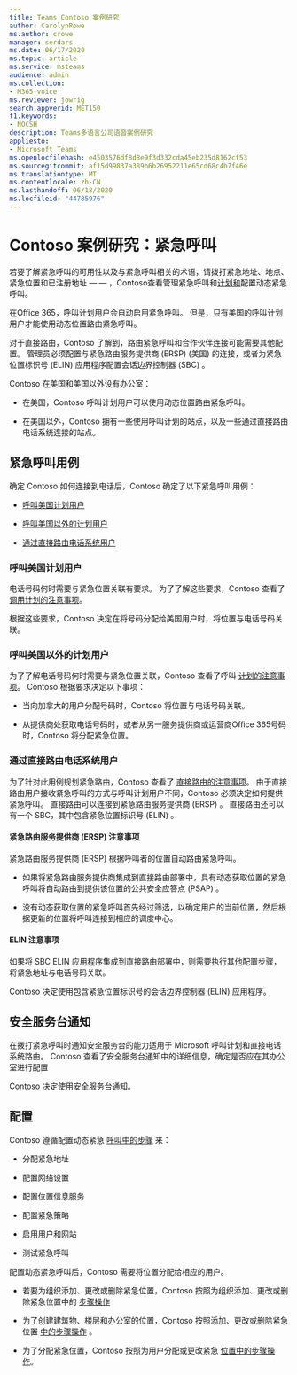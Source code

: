 ```yaml
---
title: Teams Contoso 案例研究
author: CarolynRowe
ms.author: crowe
manager: serdars
ms.date: 06/17/2020
ms.topic: article
ms.service: msteams
audience: admin
ms.collection:
- M365-voice
ms.reviewer: jowrig
search.appverid: MET150
f1.keywords:
- NOCSH
description: Teams多语言公司语音案例研究
appliesto:
- Microsoft Teams
ms.openlocfilehash: e4503576df8d8e9f3d332cda45eb235d8162cf53
ms.sourcegitcommit: af15d99837a389b6b26952211e65cd68c4b7f46e
ms.translationtype: MT
ms.contentlocale: zh-CN
ms.lasthandoff: 06/18/2020
ms.locfileid: "44785976"
---
```

# <a name="contoso-case-study-emergency-calling"></a>Contoso 案例研究：紧急呼叫

若要了解紧急呼叫的可用性以及与紧急呼叫相关的术语，请拨打紧急地址、地点、紧急位置和已注册地址 &mdash; &mdash; ，Contoso[](what-are-emergency-locations-addresses-and-call-routing.md)查看管理紧急呼叫和[计划和](configure-dynamic-emergency-calling.md)配置动态紧急呼叫。

在Office 365，呼叫计划用户会自动启用紧急呼叫。 但是，只有美国的呼叫计划用户才能使用动态位置路由紧急呼叫。 

对于直接路由，Contoso 了解到，路由紧急呼叫和合作伙伴连接可能需要其他配置。 管理员必须配置与紧急路由服务提供商 (ERSP)  (美国) 的连接，或者为紧急位置标识号 (ELIN) 应用程序配置会话边界控制器 (SBC) 。

Contoso 在美国和美国以外设有办公室：

- 在美国，Contoso 呼叫计划用户可以使用动态位置路由紧急呼叫。 

- 在美国以外，Contoso 拥有一些使用呼叫计划的站点，以及一些通过直接路由电话系统连接的站点。

## <a name="emergency-calling-use-cases"></a>紧急呼叫用例

确定 Contoso 如何连接到电话后，Contoso 确定了以下紧急呼叫用例： 

- [呼叫美国计划用户](#calling-plan-user-in-the-united-states) 

- [呼叫美国以外的计划用户](#calling-plan-user-outside-of-the-united-states)

- [通过直接路由电话系统用户](#user-who-connects-to-phone-system-through-direct-routing )


### <a name="calling-plan-user-in-the-united-states"></a>呼叫美国计划用户  

电话号码何时需要与紧急位置关联有要求。 为了了解这些要求，Contoso 查看了 [调用计划的注意事项](what-are-emergency-locations-addresses-and-call-routing.md#considerations-for-calling-plans)。 

根据这些要求，Contoso 决定在将号码分配给美国用户时，将位置与电话号码关联。

### <a name="calling-plan-user-outside-of-the-united-states"></a>呼叫美国以外的计划用户 

为了了解电话号码何时需要与紧急位置关联，Contoso 查看了呼叫  [计划的注意事项](what-are-emergency-locations-addresses-and-call-routing.md#considerations-for-calling-plans)。 Contoso 根据要求决定以下事项：  

-  当向加拿大的用户分配号码时，Contoso 将位置与电话号码关联。 

- 从提供商处获取电话号码时，或者从另一服务提供商或运营商Office 365号码时，Contoso 将分配紧急位置。 

### <a name="user-who-connects-to-phone-system-through-direct-routing"></a>通过直接路由电话系统用户 

为了针对此用例规划紧急路由，Contoso 查看了 [直接路由的注意事项](what-are-emergency-locations-addresses-and-call-routing.md#considerations-for-direct-routing)。 由于直接路由用户接收紧急呼叫的方式与呼叫计划用户不同，Contoso 必须决定如何提供紧急呼叫。 直接路由可以连接到紧急路由服务提供商 (ERSP) 。 直接路由还可以有一个 SBC，其中包含紧急位置标识号 (ELIN) 。   

#### <a name="emergency-routing-service-provider-ersp-considerations"></a>紧急路由服务提供商 (ERSP) 注意事项

紧急路由服务提供商 (ERSP) 根据呼叫者的位置自动路由紧急呼叫。  

- 如果将紧急路由服务提供商集成到直接路由部署中，具有动态获取位置的紧急呼叫将自动路由到提供该位置的公共安全应答点 (PSAP) 。 

- 没有动态获取位置的紧急呼叫首先经过筛选，以确定用户的当前位置，然后根据更新的位置将呼叫连接到相应的调度中心。 


#### <a name="elin-considerations"></a>ELIN 注意事项

如果将 SBC ELIN 应用程序集成到直接路由部署中，则需要执行其他配置步骤，将紧急地址与电话号码关联。  

Contoso 决定使用包含紧急位置标识号的会话边界控制器 (ELIN) 应用程序。  

## <a name="security-desk-notification"></a>安全服务台通知

在拨打紧急呼叫时通知安全服务台的能力适用于 Microsoft 呼叫计划和直接电话系统路由。 Contoso 查看了安全服务台通知中的详细信息，确定是否应在其办公室进行配置  

Contoso 决定使用安全服务台通知。

## <a name="configuration"></a>配置 

Contoso 遵循配置动态紧急 [呼叫中的步骤](configure-dynamic-emergency-calling.md) 来： 

- 分配紧急地址 

- 配置网络设置 

- 配置位置信息服务 

- 配置紧急策略 

- 启用用户和网站 

- 测试紧急呼叫 

配置动态紧急呼叫后，Contoso 需要将位置分配给相应的用户。  

- 若要为组织添加、更改或删除紧急位置，Contoso 按照为组织添加、更改或删除紧急位置中的 [步骤操作](add-change-remove-emergency-location-organization.md)

- 为了创建建筑物、楼层和办公室的位置，Contoso 按照添加、更改或删除紧急位置 [中的步骤操作](add-change-remove-emergency-place-organization.md) 。 

- 为了分配紧急位置，Contoso 按照为用户分配或更改紧急 [位置中的步骤操作](assign-change-emergency-location-user.md)。 

 